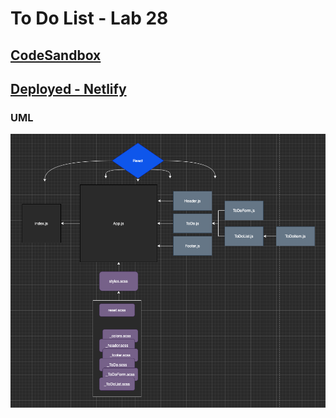 # To Do List - Lab 28

## [CodeSandbox](https://codesandbox.io/s/github/claytonjones-401n16/lab-26/tree/custom-hooks)

## [Deployed - Netlify](https://romantic-lumiere-d2b066.netlify.app/)

### UML
![UML](./public/assets/UML.png)
